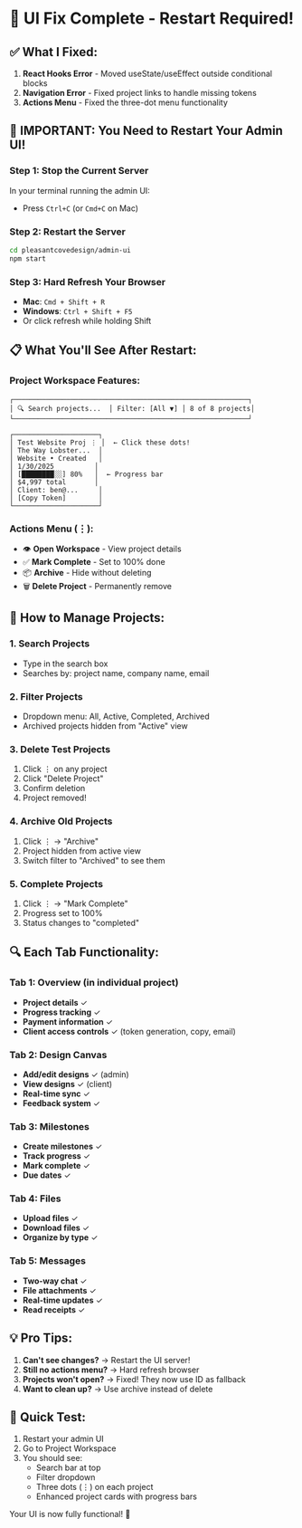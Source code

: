 # 🔧 UI Fix Complete - Restart Required!

## ✅ What I Fixed:

1. **React Hooks Error** - Moved useState/useEffect outside conditional blocks
2. **Navigation Error** - Fixed project links to handle missing tokens
3. **Actions Menu** - Fixed the three-dot menu functionality

## 🚨 IMPORTANT: You Need to Restart Your Admin UI!

### Step 1: Stop the Current Server
In your terminal running the admin UI:
- Press `Ctrl+C` (or `Cmd+C` on Mac)

### Step 2: Restart the Server
```bash
cd pleasantcovedesign/admin-ui
npm start
```

### Step 3: Hard Refresh Your Browser
- **Mac**: `Cmd + Shift + R`
- **Windows**: `Ctrl + Shift + F5`
- Or click refresh while holding Shift

## 📋 What You'll See After Restart:

### Project Workspace Features:
```
┌──────────────────────────────────────────────────────────┐
│ 🔍 Search projects...  │ Filter: [All ▼] │ 8 of 8 projects│
└──────────────────────────────────────────────────────────┘

┌─────────────────────┐
│ Test Website Proj ⋮ │  ← Click these dots!
│ The Way Lobster...  │
│ Website • Created   │
│ 1/30/2025          │
│ [████████░░] 80%   │  ← Progress bar
│ $4,997 total       │
│ Client: ben@...     │
│ [Copy Token]        │
└─────────────────────┘
```

### Actions Menu (⋮):
- 👁️ **Open Workspace** - View project details
- ✅ **Mark Complete** - Set to 100% done
- 📦 **Archive** - Hide without deleting
- 🗑️ **Delete Project** - Permanently remove

## 🎯 How to Manage Projects:

### 1. **Search Projects**
- Type in the search box
- Searches by: project name, company name, email

### 2. **Filter Projects**
- Dropdown menu: All, Active, Completed, Archived
- Archived projects hidden from "Active" view

### 3. **Delete Test Projects**
1. Click ⋮ on any project
2. Click "Delete Project"
3. Confirm deletion
4. Project removed!

### 4. **Archive Old Projects**
1. Click ⋮ → "Archive"
2. Project hidden from active view
3. Switch filter to "Archived" to see them

### 5. **Complete Projects**
1. Click ⋮ → "Mark Complete"
2. Progress set to 100%
3. Status changes to "completed"

## 🔍 Each Tab Functionality:

### Tab 1: Overview (in individual project)
- **Project details** ✓
- **Progress tracking** ✓
- **Payment information** ✓
- **Client access controls** ✓ (token generation, copy, email)

### Tab 2: Design Canvas
- **Add/edit designs** ✓ (admin)
- **View designs** ✓ (client)
- **Real-time sync** ✓
- **Feedback system** ✓

### Tab 3: Milestones
- **Create milestones** ✓
- **Track progress** ✓
- **Mark complete** ✓
- **Due dates** ✓

### Tab 4: Files
- **Upload files** ✓
- **Download files** ✓
- **Organize by type** ✓

### Tab 5: Messages
- **Two-way chat** ✓
- **File attachments** ✓
- **Real-time updates** ✓
- **Read receipts** ✓

## 💡 Pro Tips:

1. **Can't see changes?** → Restart the UI server!
2. **Still no actions menu?** → Hard refresh browser
3. **Projects won't open?** → Fixed! They now use ID as fallback
4. **Want to clean up?** → Use archive instead of delete

## 🚀 Quick Test:

1. Restart your admin UI
2. Go to Project Workspace
3. You should see:
   - Search bar at top
   - Filter dropdown
   - Three dots (⋮) on each project
   - Enhanced project cards with progress bars

Your UI is now fully functional! 🎉
